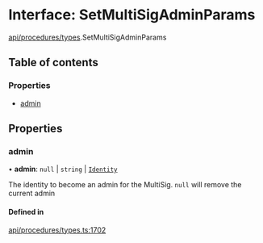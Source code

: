 # Interface: SetMultiSigAdminParams

[api/procedures/types](../wiki/api.procedures.types).SetMultiSigAdminParams

## Table of contents

### Properties

- [admin](../wiki/api.procedures.types.SetMultiSigAdminParams#admin)

## Properties

### admin

• **admin**: ``null`` \| `string` \| [`Identity`](../wiki/api.entities.Identity.Identity)

The identity to become an admin for the MultiSig. `null` will remove the current admin

#### Defined in

[api/procedures/types.ts:1702](https://github.com/PolymeshAssociation/polymesh-sdk/blob/8a9e72221/src/api/procedures/types.ts#L1702)
